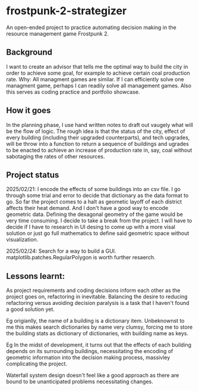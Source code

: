 # frostpunk-2-strategizer
 An open-ended project to practice automating decision making in the resource management game Frostpunk 2.

## Background
I want to create an advisor that tells me the optimal way to build the city in order to achieve some goal, for example to achieve certain coal production rate. Why: All managment games are similar. If I can efficiently solve one managment game, perhaps I can readily solve all management games. Also this serves as coding practice and portfolio showcase.

## How it goes
In the planning phase, I use hand written notes to draft out vaugely what will be the flow of logic. The rough idea is that the status of the city, effect of every building (including their upgraded counterparts), and tech upgrades, will be throw into a function to return a sequence of buildings and ugrades to be enacted to achieve an increase of production rate in, say, coal without sabotaging the rates of other resources.

## Project status
2025/02/21: I encode the effects of some buildings into an csv file. I go through some trial and error to decide that dictionary as the data format to go. So far the project comes to a halt as geometic layoff of each district affects their heat demand. And I don't have a good way to encode geometric data. Defining the dexagonal geometry of the game would be very time consuming. I decide to take a break from the project. I will have to decide if I have to research in UI desing to come up with a more visal solution or just go full mathematics to define said geometric space without visualization.

2025/02/24: Search for a way to build a GUI. matplotlib.patches.RegularPolygon is worth further resaerch.

## Lessons learnt:
As project requirements and coding decisions inform each other as the project goes on, refactoring in inevitable. Balancing the desire to reducing refactoring versus avoiding decision paralysis is a task that I haven't found a good solution yet.

Eg origianlly, the name of a building is a dictionary item. Unbeknownst to me this makes search dictionaries by name very clumsy, forcing me to store the building stats as dictionary of dictionaries, with building name as keys.

Eg In the midst of development, it turns out that the effects of each building depends on its surrounding buildings, necessitating the encoding of geometric information into the decision making process, massivley complicating the project.

Waterfall system design doesn't feel like a good approach as there are bound to be unanticipated problems necessitating changes.


